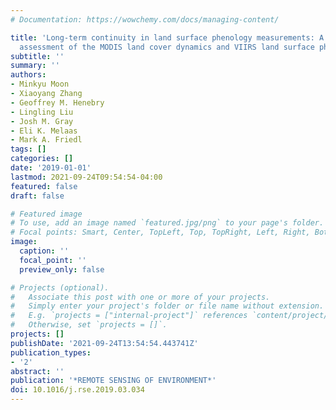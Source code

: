 ```yaml
---
# Documentation: https://wowchemy.com/docs/managing-content/

title: 'Long-term continuity in land surface phenology measurements: A comparative
  assessment of the MODIS land cover dynamics and VIIRS land surface phenology products'
subtitle: ''
summary: ''
authors:
- Minkyu Moon
- Xiaoyang Zhang
- Geoffrey M. Henebry
- Lingling Liu
- Josh M. Gray
- Eli K. Melaas
- Mark A. Friedl
tags: []
categories: []
date: '2019-01-01'
lastmod: 2021-09-24T09:54:54-04:00
featured: false
draft: false

# Featured image
# To use, add an image named `featured.jpg/png` to your page's folder.
# Focal points: Smart, Center, TopLeft, Top, TopRight, Left, Right, BottomLeft, Bottom, BottomRight.
image:
  caption: ''
  focal_point: ''
  preview_only: false

# Projects (optional).
#   Associate this post with one or more of your projects.
#   Simply enter your project's folder or file name without extension.
#   E.g. `projects = ["internal-project"]` references `content/project/deep-learning/index.md`.
#   Otherwise, set `projects = []`.
projects: []
publishDate: '2021-09-24T13:54:54.443741Z'
publication_types:
- '2'
abstract: ''
publication: '*REMOTE SENSING OF ENVIRONMENT*'
doi: 10.1016/j.rse.2019.03.034
---
```

